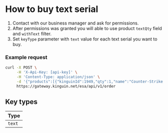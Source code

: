 # How to buy text serial

1. Contact with our business manager and ask for permissions.
2. After permissions was granted you will able to use product `textQty` field and `withText` filter.
3. Set `keyType` parameter with `text` value for each text serial you want to buy.

### Example request

```bash
curl -X POST \
     -H 'X-Api-Key: [api-key]' \
     -H 'Content-Type: application/json' \
     -d '{"products":[{"kinguinId":1949,"qty":1,"name":"Counter-Strike: Source Steam CD Key","price":5.79,"keyType":"text"}]}' \
     https://gateway.kinguin.net/esa/api/v1/order
```

## Key types

| Type
| ----------------------
| `text`
